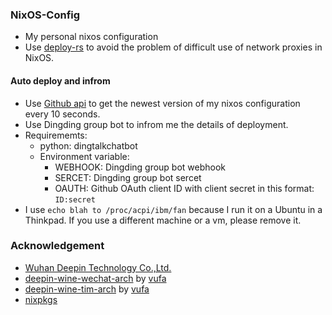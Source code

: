### NixOS-Config
- My personal nixos configuration
- Use [deploy-rs](https://github.com/serokell/deploy-rs) to avoid the problem of difficult use of network proxies in NixOS.
#### Auto deploy and infrom
- Use [Github api](https://support.github.com/features/rest-api) to get the newest version of my nixos configuration every 10 seconds.
- Use Dingding group bot to infrom me the details of deployment.
- Requirememts:
	- python: dingtalkchatbot
	- Environment variable:
		- WEBHOOK: Dingding group bot webhook
		- SERCET: Dingding group bot sercet
		- OAUTH: Github OAuth client ID with client secret in this format: `ID:secret`
- I use `echo blah to /proc/acpi/ibm/fan` because I run it on a Ubuntu in a Thinkpad. If you use a different machine or a vm, please remove it.
### Acknowledgement
- [Wuhan Deepin Technology Co.,Ltd.](http://www.deepin.org/)
- [deepin-wine-wechat-arch](https://github.com/vufa/deepin-wine-wechat-arch) by [vufa](https://github.com/vufa)
- [deepin-wine-tim-arch](https://github.com/vufa/deepin-wine-tim-arch) by [vufa](https://github.com/vufa)
- [nixpkgs](https://github.com/NixOS/nixpkgs)